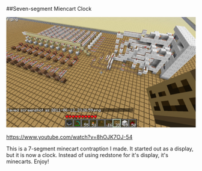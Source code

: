 ##Seven-segment Miencart Clock

![overview](./view.jpg "overview")

https://www.youtube.com/watch?v=8hOJK7OJ-54

This is a 7-segment minecart contraption I made. It started out as a display, but it is now a clock. Instead of using redstone for it's display, it's minecarts. Enjoy!

